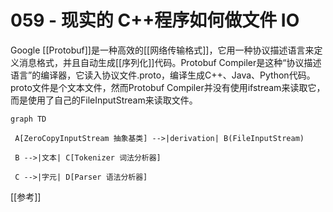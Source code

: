 # 059 - 现实的 C++程序如何做文件 IO

Google [[Protobuf]]是一种高效的[[网络传输格式]]，它用一种协议描述语言来定义消息格式，并且自动生成[[序列化]]代码。Protobuf Compiler是这种“协议描述语言”的编译器，它读入协议文件.proto，编译生成C++、Java、Python代码。proto文件是个文本文件，然而Protobuf Compiler并没有使用ifstream来读取它，而是使用了自己的FileInputStream来读取文件。

```mermaid
graph TD

 A[ZeroCopyInputStream 抽象基类] -->|derivation| B(FileInputStream)

 B -->|文本| C[Tokenizer 词法分析器]

 C -->|字元| D[Parser 语法分析器]
```



[[参考]]